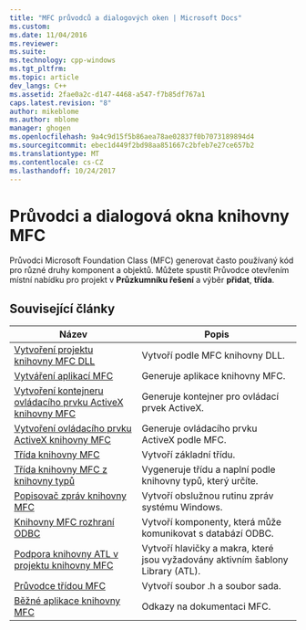 ```yaml
---
title: "MFC průvodců a dialogových oken | Microsoft Docs"
ms.custom: 
ms.date: 11/04/2016
ms.reviewer: 
ms.suite: 
ms.technology: cpp-windows
ms.tgt_pltfrm: 
ms.topic: article
dev_langs: C++
ms.assetid: 2fae0a2c-d147-4468-a547-f7b85df767a1
caps.latest.revision: "8"
author: mikeblome
ms.author: mblome
manager: ghogen
ms.openlocfilehash: 9a4c9d15f5b86aea78ae02837f0b7073189894d4
ms.sourcegitcommit: ebec1d449f2bd98aa851667c2bfeb7e27ce657b2
ms.translationtype: MT
ms.contentlocale: cs-CZ
ms.lasthandoff: 10/24/2017
---
```

# <a name="mfc-wizards-and-dialog-boxes"></a>Průvodci a dialogová okna knihovny MFC
Průvodci Microsoft Foundation Class (MFC) generovat často používaný kód pro různé druhy komponent a objektů. Můžete spustit Průvodce otevřením místní nabídku pro projekt v **Průzkumníku řešení** a výběr **přidat**, **třída**.  
  
## <a name="related-articles"></a>Související články  
  
|Název|Popis|  
|-----------|-----------------|  
|[Vytvoření projektu knihovny MFC DLL](../../mfc/reference/creating-an-mfc-dll-project.md)|Vytvoří podle MFC knihovny DLL.|  
|[Vytváření aplikací MFC](../../mfc/reference/creating-an-mfc-application.md)|Generuje aplikace knihovny MFC.|  
|[Vytvoření kontejneru ovládacího prvku ActiveX knihovny MFC](../../mfc/reference/creating-an-mfc-activex-control-container.md)|Generuje kontejner pro ovládací prvek ActiveX.|  
|[Vytvoření ovládacího prvku ActiveX knihovny MFC](../../mfc/reference/creating-an-mfc-activex-control.md)|Generuje ovládacího prvku ActiveX podle MFC.|  
|[Třída knihovny MFC](../../mfc/reference/adding-an-mfc-class.md)|Vytvoří základní třídu.|  
|[Třída knihovny MFC z knihovny typů](../../mfc/reference/adding-an-mfc-class-from-a-type-library.md)|Vygeneruje třídu a naplní podle knihovny typů, který určíte.|  
|[Popisovač zpráv knihovny MFC](../../mfc/reference/adding-an-mfc-message-handler.md)|Vytvoří obslužnou rutinu zpráv systému Windows.|  
|[Knihovny MFC rozhraní ODBC](../../mfc/reference/adding-an-mfc-odbc-consumer.md)|Vytvoří komponenty, která může komunikovat s databází ODBC.|  
|[Podpora knihovny ATL v projektu knihovny MFC](../../mfc/reference/adding-atl-support-to-your-mfc-project.md)|Vytvoří hlavičky a makra, které jsou vyžadovány aktivním šablony Library (ATL).|  
|[Průvodce třídou MFC](../../mfc/reference/mfc-class-wizard.md)|Vytvoří soubor .h a soubor sada.|  
|[Běžné aplikace knihovny MFC](../../mfc/mfc-desktop-applications.md)|Odkazy na dokumentaci MFC.|


